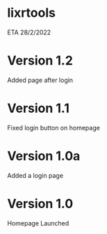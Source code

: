 # lixrtools
ETA 28/2/2022

# Version 1.2
Added page after login

# Version 1.1
Fixed login button on homepage

# Version 1.0a
Added a login page

# Version 1.0
Homepage Launched
